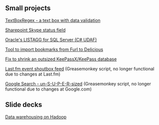 ## Small projects

[TextBoxRegex - a text box with data validation](http://www.codeproject.com/Articles/8413/TextBoxRegex-A-Text-Box-with-Data-Validation)

[Sharepoint Skype status field](https://skypestatusfield.codeplex.com/)

[Oracle's LISTAGG for SQL Server (C# UDAF)](http://chopeen.blogspot.com/2007/05/sql-clr-user-defined-aggregate-notes-on.html)

[Tool to import bookmarks from Furl to Delicious](http://chopeen.blogspot.com/2009/01/furl2delicious-tool-to-import-bookmarks.html)

[Fix to shrink an outsized KeePassX/KeePass database](http://chopeen.blogspot.com/2008/03/shrinking-outsized-keepassxkeepass.html)

[Last.fm event shoutbox feed](http://userscripts-mirror.org/scripts/show/28453) (Greasemonkey script, no longer functional due to changes at Last.fm)

[Google Search - un-S-U-P-E-R-sized](http://userscripts-mirror.org/scripts/show/57449) (Greasemonkey script, no longer functional due to changes at Google.com)

## Slide decks

[Data warehousing on Hadoop](http://www.cs.put.poznan.pl/events/Roche-DW-Hadoop.pdf)
